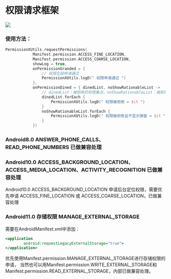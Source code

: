 # 权限请求框架

![](picture/1.jpg)

### 使用方法：
```kotlin
PermissionXUtils.requestPermissions(
            Manifest.permission.ACCESS_FINE_LOCATION,
            Manifest.permission.ACCESS_COARSE_LOCATION,
            showLog = true,
            onPermissionGranded = {
                // 权限全部申请通过
                PermissionXUtils.logD(" 权限申请通过 ")
            },
            onPermissionDined = { dinedList, noShowRationableList ->
                // dinedList：被拒绝的权限集合。noShowRationableList：被拒绝且不再显示弹窗的集合
                dinedList.forEach {
                    PermissionXUtils.logD(" 权限被拒绝 = $it ")
                }
                noShowRationableList.forEach {
                    PermissionXUtils.logD(" 权限被拒绝且不显示弹窗 = $it ")
                }
            })
```

### Android8.0 ANSWER_PHONE_CALLS、READ_PHONE_NUMBERS 已做兼容处理

### Android10.0 ACCESS_BACKGROUND_LOCATION、ACCESS_MEDIA_LOCATION、ACTIVITY_RECOGNITION 已做兼容处理
Android10.0 ACCESS_BACKGROUND_LOCATION 申请后台定位权限，需要优先申请 ACCESS_FINE_LOCATION 或 ACCESS_COARSE_LOCATION，已做兼容处理

### Android11.0 存储权限 MANAGE_EXTERNAL_STORAGE
需要在AndroidManifest.xml中添加：
```xml
<application
        android:requestLegacyExternalStorage="true">
</application>
```
优先使用Manifest.permission.MANAGE_EXTERNAL_STORAGE进行存储权限的申请，
当然也可以用Manifest.permission.WRITE_EXTERNAL_STORAGE和Manifest.permission.READ_EXTERNAL_STORAGE，内部已做兼容处理。